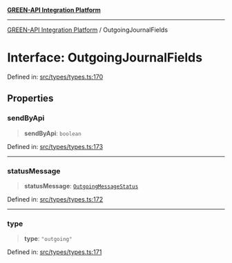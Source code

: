 [**GREEN-API Integration Platform**](../README.md)

***

[GREEN-API Integration Platform](../globals.md) / OutgoingJournalFields

# Interface: OutgoingJournalFields

Defined in: [src/types/types.ts:170](https://github.com/green-api/greenapi-integration/blob/20ab1c18eae4ff2cd48cede03d005dd7127abc0b/src/types/types.ts#L170)

## Properties

### sendByApi

> **sendByApi**: `boolean`

Defined in: [src/types/types.ts:173](https://github.com/green-api/greenapi-integration/blob/20ab1c18eae4ff2cd48cede03d005dd7127abc0b/src/types/types.ts#L173)

***

### statusMessage

> **statusMessage**: [`OutgoingMessageStatus`](../type-aliases/OutgoingMessageStatus.md)

Defined in: [src/types/types.ts:172](https://github.com/green-api/greenapi-integration/blob/20ab1c18eae4ff2cd48cede03d005dd7127abc0b/src/types/types.ts#L172)

***

### type

> **type**: `"outgoing"`

Defined in: [src/types/types.ts:171](https://github.com/green-api/greenapi-integration/blob/20ab1c18eae4ff2cd48cede03d005dd7127abc0b/src/types/types.ts#L171)
